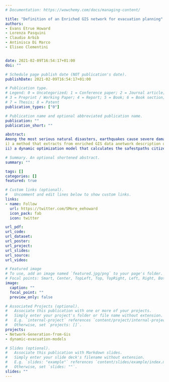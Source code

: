 ```yaml
---
# Documentation: https://wowchemy.com/docs/managing-content/

title: "Definition of an Enriched GIS network for evacuation planning"
authors: 
- Evans Etrue Howard
- Lorenza Pasquini
- Claudio Arbib
- Antinisca Di Marco
- Eliseo Clementini


date: 2021-02-09T16:54:17+01:00
doi: ""

# Schedule page publish date (NOT publication's date).
publishDate: 2021-02-09T16:54:17+01:00

# Publication type.
# Legend: 0 = Uncategorized; 1 = Conference paper; 2 = Journal article;
# 3 = Preprint / Working Paper; 4 = Report; 5 = Book; 6 = Book section;
# 7 = Thesis; 8 = Patent
publication_types: ["0"]

# Publication name and optional abbreviated publication name.
publication: ""
publication_short: ""

abstract: 
Among the most serious natural disasters, earthquakes cause severe damages to infrastructures and building,can  kill  or  injure  thousands  of  humans  and  animals  and,  in  the  luckiest  circumstances,  just  make  peoplehomeless destroying communities, habitats, economies and mental equilibrium. In order to minimise the lossof lives, an effective evacuation plan to cope with worldwide disasters is required.  In this paper we describea novel approach to timely formulate an evacuation plan of an area struck by an earthquake.  The proposedsolution leverages on a two-steps modeling framework:
i) a method that extracts from enriched GIS data anetwork description of the area to be evacuated;
ii) a dynamic optimization model that calculates the safestpaths citizens should follow to reach pre-identified safe areas.   While the network is computed off-line atdesign time, the optimization model, or one of its reductions, can be embedded in a real-time system that,recomputing it several times, can guide citizen after a natural disaster even in case of high dynamic scenario.Our approach is demonstrated on a real study case:  the medieval center of the Italian town of Sulmona, forwhich detailed GIS data with information on the urban structure and building vulnerability are available.

# Summary. An optional shortened abstract.
summary: ""

tags: []
categories: []
featured: true

# Custom links (optional).
#   Uncomment and edit lines below to show custom links.
links:
- name: Follow
  url: https://twitter.com/SMore_eehoward
  icon_pack: fab
  icon: twitter

url_pdf:
url_code:
url_dataset:
url_poster:
url_project:
url_slides:
url_source:
url_video:

# Featured image
# To use, add an image named `featured.jpg/png` to your page's folder. 
# Focal points: Smart, Center, TopLeft, Top, TopRight, Left, Right, BottomLeft, Bottom, BottomRight.
image:
  caption: ""
  focal_point: ""
  preview_only: false

# Associated Projects (optional).
#   Associate this publication with one or more of your projects.
#   Simply enter your project's folder or file name without extension.
#   E.g. `internal-project` references `content/project/internal-project/index.md`.
#   Otherwise, set `projects: []`.
projects: 
- Network-Generation-from-Gis
- dynamic-evacuation-models

# Slides (optional).
#   Associate this publication with Markdown slides.
#   Simply enter your slide deck's filename without extension.
#   E.g. `slides: "example"` references `content/slides/example/index.md`.
#   Otherwise, set `slides: ""`.
slides: ""
---
```

